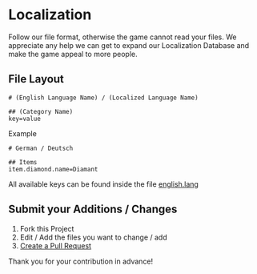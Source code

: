 # Localization

Follow our file format, otherwise the game cannot read your files.
We appreciate any help we can get to expand our Localization Database and make the game appeal to more people.

## File Layout

```
# (English Language Name) / (Localized Language Name)

## (Category Name)
key=value
```

Example

```
# German / Deutsch

## Items
item.diamond.name=Diamant
```

All available keys can be found inside the file [english.lang](https://github.com/TheBusyBiscuit/Slimefun5/blob/master/Localization/english.lang)

## Submit your Additions / Changes

1. Fork this Project
2. Edit / Add the files you want to change / add
3. [Create a Pull Request](https://github.com/TheBusyBiscuit/Slimefun5/pulls)

Thank you for your contribution in advance!
